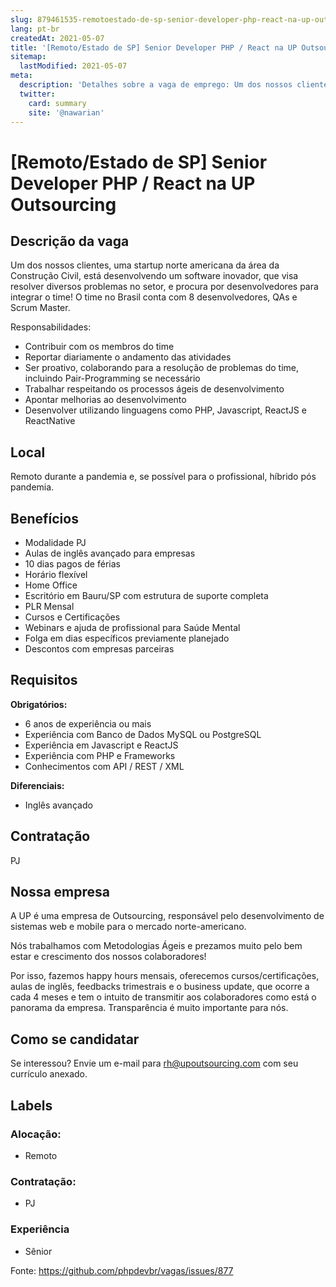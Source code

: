 ```yaml
---
slug: 879461535-remotoestado-de-sp-senior-developer-php-react-na-up-outsourcing
lang: pt-br
createdAt: 2021-05-07
title: '[Remoto/Estado de SP] Senior Developer PHP / React na UP Outsourcing - Vaga de Emprego'
sitemap:
  lastModified: 2021-05-07
meta:
  description: 'Detalhes sobre a vaga de emprego: Um dos nossos clientes, uma startup norte americana da área da Construção Civil, está desenvolvendo um software inovador, que visa resolver diversos problemas no setor, e procura por desenvolvedores para integrar o time! O time no Brasil conta com 8 desenvolvedores, QAs e Scrum Master. Responsabilidades: - Contribuir com os membros do time - Reportar diariamente o andamento das atividades - Ser proativo, colaborando para a resolução de problemas do time, incluindo Pair-Programming se necessário - Trabalhar respeitando os processos ágeis de desenvolvimento - Apontar melhorias ao desenvolvimento - Desenvolver utilizando linguagens como PHP, Javascript, ReactJS e ReactNative'
  twitter:
    card: summary
    site: '@nawarian'
---
```


# [Remoto/Estado de SP] Senior Developer PHP / React na UP Outsourcing

<!--
==================================================
POR FAVOR, SÓ POSTE SE A VAGA FOR PARA DESENVOLVEDOR(A) PHP!

Não faça distinção de gênero no titulo da vaga.

Use: "PHP Developer" ao invés de "Desenvolvedor PHP" \o/

Exemplo: `[São Paulo/SP] PHP Developer na Nome da Empresa`

Evite fugir do padrão, isso só dá trabalho aos administradores,
pois os títulos são padronizados.
==================================================
-->

## Descrição da vaga

Um dos nossos clientes, uma startup norte americana da área da Construção Civil, está desenvolvendo um software inovador, que visa resolver diversos problemas no setor, e procura por desenvolvedores para integrar o time! O time no Brasil conta com 8 desenvolvedores, QAs e Scrum Master.

Responsabilidades:

- Contribuir com os membros do time
- Reportar diariamente o andamento das atividades
- Ser proativo, colaborando para a resolução de problemas do time, incluindo Pair-Programming se necessário
- Trabalhar respeitando os processos ágeis de desenvolvimento
- Apontar melhorias ao desenvolvimento
- Desenvolver utilizando linguagens como PHP, Javascript, ReactJS e ReactNative

## Local

Remoto durante a pandemia e, se possível para o profissional, híbrido pós pandemia.

## Benefícios

- Modalidade PJ
- Aulas de inglês avançado para empresas
- 10 dias pagos de férias
- Horário flexível
- Home Office
- Escritório em Bauru/SP com estrutura de suporte completa
- PLR Mensal
- Cursos e Certificações
- Webinars e ajuda de profissional para Saúde Mental
- Folga em dias específicos previamente planejado
- Descontos com empresas parceiras

## Requisitos

**Obrigatórios:**
- 6 anos de experiência ou mais
- Experiência com Banco de Dados MySQL ou PostgreSQL
- Experiência em Javascript e ReactJS
- Experiência com PHP e Frameworks
- Conhecimentos com API / REST / XML

**Diferenciais:**
- Inglês avançado

## Contratação

PJ 

## Nossa empresa

A UP é uma empresa de Outsourcing, responsável pelo desenvolvimento de sistemas web e mobile para o mercado norte-americano.

Nós trabalhamos com Metodologias Ágeis e prezamos muito pelo bem estar e crescimento dos nossos colaboradores!

Por isso, fazemos happy hours mensais, oferecemos cursos/certificações, aulas de inglês, feedbacks trimestrais e o business update, que ocorre a cada 4 meses e tem o intuito de transmitir aos colaboradores como está o panorama da empresa. Transparência é muito importante para nós.

## Como se candidatar

Se interessou? Envie um e-mail para rh@upoutsourcing.com com seu currículo anexado.

## Labels

<!-- Escolha abaixo, apague as que não fizerem sentido: -->
### Alocação:
- Remoto 

### Contratação:
- PJ


### Experiência
- Sênior


Fonte: https://github.com/phpdevbr/vagas/issues/877
